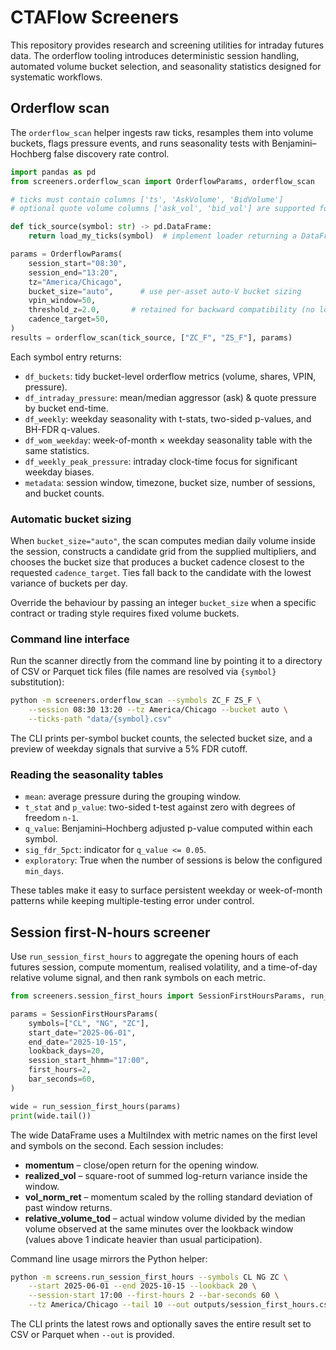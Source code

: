 # CTAFlow Screeners

This repository provides research and screening utilities for intraday futures data. The
orderflow tooling introduces deterministic session handling, automated volume bucket
selection, and seasonality statistics designed for systematic workflows.

## Orderflow scan

The `orderflow_scan` helper ingests raw ticks, resamples them into volume buckets, flags
pressure events, and runs seasonality tests with Benjamini–Hochberg false discovery rate
control.

```python
import pandas as pd
from screeners.orderflow_scan import OrderflowParams, orderflow_scan

# ticks must contain columns ['ts', 'AskVolume', 'BidVolume']
# optional quote volume columns ['ask_vol', 'bid_vol'] are supported for quote-share metrics

def tick_source(symbol: str) -> pd.DataFrame:
    return load_my_ticks(symbol)  # implement loader returning a DataFrame per symbol

params = OrderflowParams(
    session_start="08:30",
    session_end="13:20",
    tz="America/Chicago",
    bucket_size="auto",      # use per-asset auto-V bucket sizing
    vpin_window=50,
    threshold_z=2.0,       # retained for backward compatibility (no longer used)
    cadence_target=50,
)
results = orderflow_scan(tick_source, ["ZC_F", "ZS_F"], params)
```

Each symbol entry returns:

- `df_buckets`: tidy bucket-level orderflow metrics (volume, shares, VPIN, pressure).
- `df_intraday_pressure`: mean/median aggressor (ask) & quote pressure by bucket end-time.
- `df_weekly`: weekday seasonality with t-stats, two-sided p-values, and BH-FDR q-values.
- `df_wom_weekday`: week-of-month × weekday seasonality table with the same statistics.
- `df_weekly_peak_pressure`: intraday clock-time focus for significant weekday biases.
- `metadata`: session window, timezone, bucket size, number of sessions, and bucket counts.

### Automatic bucket sizing

When `bucket_size="auto"`, the scan computes median daily volume inside the session,
constructs a candidate grid from the supplied multipliers, and chooses the bucket size that
produces a bucket cadence closest to the requested `cadence_target`. Ties fall back to the
candidate with the lowest variance of buckets per day.

Override the behaviour by passing an integer `bucket_size` when a specific contract or
trading style requires fixed volume buckets.

### Command line interface

Run the scanner directly from the command line by pointing it to a directory of CSV or
Parquet tick files (file names are resolved via `{symbol}` substitution):

```bash
python -m screeners.orderflow_scan --symbols ZC_F ZS_F \
    --session 08:30 13:20 --tz America/Chicago --bucket auto \
    --ticks-path "data/{symbol}.csv"
```

The CLI prints per-symbol bucket counts, the selected bucket size, and a preview of
weekday signals that survive a 5% FDR cutoff.

### Reading the seasonality tables

- `mean`: average pressure during the grouping window.
- `t_stat` and `p_value`: two-sided t-test against zero with degrees of freedom `n-1`.
- `q_value`: Benjamini–Hochberg adjusted p-value computed within each symbol.
- `sig_fdr_5pct`: indicator for `q_value <= 0.05`.
- `exploratory`: True when the number of sessions is below the configured `min_days`.

These tables make it easy to surface persistent weekday or week-of-month patterns while
keeping multiple-testing error under control.

## Session first-N-hours screener

Use `run_session_first_hours` to aggregate the opening hours of each futures session,
compute momentum, realised volatility, and a time-of-day relative volume signal, and then
rank symbols on each metric.

```python
from screeners.session_first_hours import SessionFirstHoursParams, run_session_first_hours

params = SessionFirstHoursParams(
    symbols=["CL", "NG", "ZC"],
    start_date="2025-06-01",
    end_date="2025-10-15",
    lookback_days=20,
    session_start_hhmm="17:00",
    first_hours=2,
    bar_seconds=60,
)

wide = run_session_first_hours(params)
print(wide.tail())
```

The wide DataFrame uses a MultiIndex with metric names on the first level and symbols on
the second. Each session includes:

- **momentum** – close/open return for the opening window.
- **realized_vol** – square-root of summed log-return variance inside the window.
- **vol_norm_ret** – momentum scaled by the rolling standard deviation of past
  window returns.
- **relative_volume_tod** – actual window volume divided by the median volume observed
  at the same minutes over the lookback window (values above 1 indicate heavier than
  usual participation).

Command line usage mirrors the Python helper:

```bash
python -m screens.run_session_first_hours --symbols CL NG ZC \
    --start 2025-06-01 --end 2025-10-15 --lookback 20 \
    --session-start 17:00 --first-hours 2 --bar-seconds 60 \
    --tz America/Chicago --tail 10 --out outputs/session_first_hours.csv
```

The CLI prints the latest rows and optionally saves the entire result set to CSV or
Parquet when `--out` is provided.
